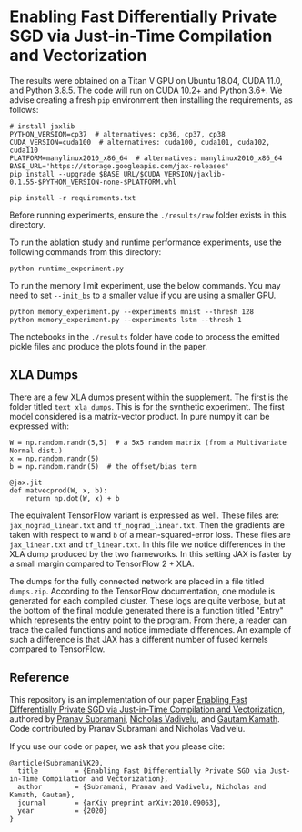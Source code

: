 # Enabling Fast Differentially Private SGD via Just-in-Time Compilation and Vectorization

The results were obtained on a Titan V GPU on Ubuntu 18.04, CUDA 11.0, and Python 3.8.5. The code will run on CUDA 10.2+ and Python 3.6+. We advise creating a fresh `pip` environment then installing the requirements, as follows:

```
# install jaxlib
PYTHON_VERSION=cp37  # alternatives: cp36, cp37, cp38
CUDA_VERSION=cuda100  # alternatives: cuda100, cuda101, cuda102, cuda110
PLATFORM=manylinux2010_x86_64  # alternatives: manylinux2010_x86_64
BASE_URL='https://storage.googleapis.com/jax-releases'
pip install --upgrade $BASE_URL/$CUDA_VERSION/jaxlib-0.1.55-$PYTHON_VERSION-none-$PLATFORM.whl

pip install -r requirements.txt
```

Before running experiments, ensure the `./results/raw` folder exists in this directory.

To run the ablation study and runtime performance experiments, use the following commands from this directory:

```
python runtime_experiment.py
```

To run the memory limit experiment, use the below commands. You may need to set `--init_bs` to a smaller value if you are using a smaller GPU.

```
python memory_experiment.py --experiments mnist --thresh 128
python memory_experiment.py --experiments lstm --thresh 1
```

The notebooks in the `./results` folder have code to process the emitted pickle files and produce the plots found in the paper.

## XLA Dumps

There are a few XLA dumps present within the supplement. The first is the folder titled `text_xla_dumps`. This is for the synthetic experiment. The first model considered is a matrix-vector product. In pure numpy it can be expressed with:

```
W = np.random.randn(5,5)  # a 5x5 random matrix (from a Multivariate Normal dist.)
x = np.random.randn(5)
b = np.random.randn(5)  # the offset/bias term

@jax.jit
def matvecprod(W, x, b):
    return np.dot(W, x) + b
```

The equivalent TensorFlow variant is expressed as well. These files are: `jax_nograd_linear.txt` and `tf_nograd_linear.txt`. Then the gradients are taken with respect to `W` and `b` of a mean-squared-error loss. These files are `jax_linear.txt` and `tf_linear.txt`. In this file we notice differences in the XLA dump produced by the two frameworks. In this setting JAX is faster by a small margin compared to TensorFlow 2 + XLA.

The dumps for the fully connected network are placed in a file titled `dumps.zip`. According to the TensorFlow documentation, one module is generated for each compiled cluster. These logs are quite verbose, but at the bottom of the final module generated there is a function titled "Entry" which represents the entry point to the program. From there, a reader can trace the called functions and notice immediate differences. An example of such a difference is that JAX has a different number of fused kernels compared to TensorFlow.

## Reference

This repository is an implementation of our paper [Enabling Fast Differentially Private SGD via Just-in-Time Compilation and Vectorization](https://arxiv.org/abs/2010.09063), authored by [Pranav Subramani](https://pranavsubramani.github.io/), [Nicholas Vadivelu](https://nicholasvadivelu.com/), and [Gautam Kamath](http://www.gautamkamath.com/). Code contributed by Pranav Subramani and Nicholas Vadivelu.

If you use our code or paper, we ask that you please cite:

```
@article{SubramaniVK20,
  title         = {Enabling Fast Differentially Private SGD via Just-in-Time Compilation and Vectorization},
  author        = {Subramani, Pranav and Vadivelu, Nicholas and Kamath, Gautam},
  journal       = {arXiv preprint arXiv:2010.09063},
  year          = {2020}
}
```

